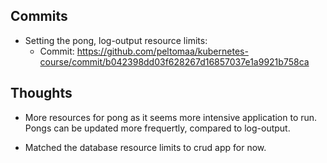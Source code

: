 ## Commits

- Setting the pong, log-output resource limits:
  - Commit: https://github.com/peltomaa/kubernetes-course/commit/b042398dd03f628267d16857037e1a9921b758ca

## Thoughts

- More resources for pong as it seems more intensive application to run. Pongs can be updated more frequertly, compared to log-output.

- Matched the database resource limits to crud app for now.
